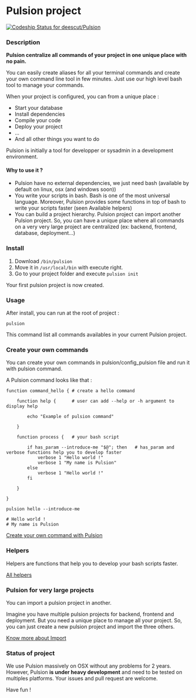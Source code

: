 # Pulsion project

[ ![Codeship Status for deescut/Pulsion](https://codeship.com/projects/45add3d0-507b-0133-46c0-5abe51be460d/status?branch=open-source)](https://codeship.com/projects/107676)

### Description

**Pulsion centralize all commands of your project in one unique place with no pain.**

You can easily create aliases for all your terminal commands and create your own command line tool in few minutes.
Just use our high level bash tool to manage your commands.

When your project is configured, you can from a unique place :

  - Start your database
  - Install dependencies
  - Compile your code
  - Deploy your project
  - ...
  - And all other things you want to do

Pulsion is initially a tool for developper or sysadmin in a development environment.

#### Why to use it ?

  - Pulsion have no external dependencies, we just need bash (available by default on linux, osx (and windows soon))
  - You write your scripts in bash. Bash is one of the most universal language. Moreover, Pulsion provides some functions in top of bash to write your scripts faster (seen Available helpers)
  - You can build a project hierarchy. Pulsion project can import another Pulsion project. So, you can have a unique place where all commands on a very very large project are centralized (ex: backend, frontend, database, deployment...)

### Install

1) Download ```/bin/pulsion```  
2) Move it in ```/usr/local/bin``` with execute right.  
3) Go to your project folder and execute ``` pulsion init ```  

Your first pulsion project is now created.

### Usage

After install, you can run at the root of project :

  ```shell
  pulsion
  ```

This command list all commands availables in your current Pulsion project.

### Create your own commands

You can create your own commands in pulsion/config_pulsion file and run it with pulsion command.

A Pulsion command looks like that :

```shell
function command_hello { # create a hello command

	function help {      # user can add --help or -h argument to display help

		echo "Example of pulsion command"

	}

	function process {   # your bash script

		if has_param --introduce-me "$@"; then   # has_param and verbose functions help you to develop faster
			verbose 1 "Hello world !"
			verbose 1 "My name is Pulsion"
		else
			verbose 1 "Hello world !"
		fi

	}

}
```

```
pulsion hello --introduce-me

# Hello world !
# My name is Pulsion
```

[Create your own command with Pulsion](https://github.com/jeremieca/pulsion/wiki/Create-your-own-command)

### Helpers

Helpers are functions that help you to develop your bash scripts faster.

[All helpers](https://github.com/jeremieca/pulsion/wiki/Helpers)

### Pulsion for very large projects

You can import a pulsion project in another.

Imagine you have multiple pulsion projects for backend, frontend and deployment. But you need a unique place to manage all your project. So, you can just create a new pulsion project and import the three others.

[Know more about Import](https://github.com/jeremieca/pulsion/wiki/Projects-hierarchy)

### Status of project

We use Pulsion massively on OSX without any problems for 2 years. However, Pulsion **is under heavy development** and need to be tested on multiples platforms. Your issues and pull request are welcome.

Have fun !  
